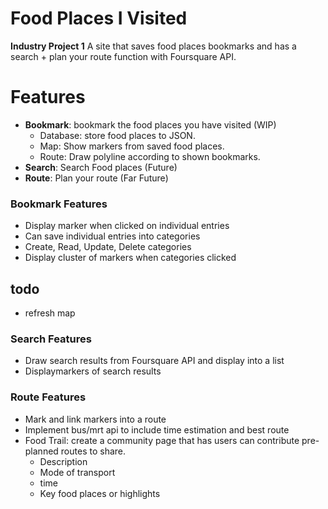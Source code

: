 # Food Places I Visited

**Industry Project 1**
A site that saves food places bookmarks and has a search + plan your route function with Foursquare API.

# Features

- **Bookmark**: bookmark the food places you have visited (WIP)
  - Database: store food places to JSON.
  - Map: Show markers from saved food places.
  - Route: Draw polyline according to shown bookmarks.
- **Search**: Search Food places (Future)
- **Route**: Plan your route (Far Future)

### Bookmark Features

- Display marker when clicked on individual entries
- Can save individual entries into categories
- Create, Read, Update, Delete categories
- Display cluster of markers when categories clicked

## todo
* refresh map


### Search Features

- Draw search results from Foursquare API and display into a list
- Displaymarkers of search results

### Route Features

- Mark and link markers into a route
- Implement bus/mrt api to include time estimation and best route
- Food Trail: create a community page that has users can contribute pre-planned routes to share.
  - Description
  - Mode of transport
  - time
  - Key food places or highlights
